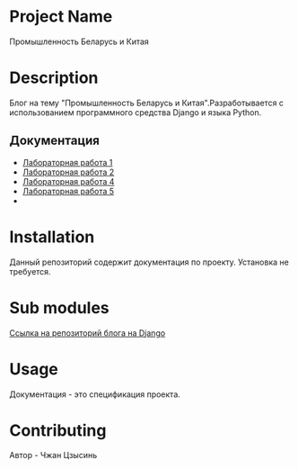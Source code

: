 # Project Name

Промышленность Беларусь и Китая

# Description

Блог на тему "Промышленность Беларусь и Китая".Разработывается с использованием
программного средства Django и языка Python.

## Документация

* [Лабораторная работа 1](https://docs.google.com/document/d/1Tgzn55QkJ4B9Z_pgLJY1-GLjokK-CfAMa3ybcVt4xlg/edit)
* [Лабораторная работа 2](https://docs.google.com/document/d/11awyavvYsKCx6bnYtMJYiZSQ0W6SIr0ZLp9HVbDlHxk/edit?tab=t.0)
* [Лабораторная работа 4](https://docs.google.com/document/d/1HJqB3D5jLNcfSCAKEP4yRHVejgcVSM0iQQEpBvOJ1R0/edit?addon_store&tab=t.0)
* [Лабораторная работа 5](https://docs.google.com/document/d/1UQQdpsvn5lKA-sSOX8hA_O1Fvgc_-ykAnyP-t0MHpEs/edit?pli=1&tab=t.0)
* 
# Installation

Данный репозиторий содержит документация по проекту. Установка не требуется.

# Sub modules

[Ссылка на репозиторий блога на Django](https://github.com/fpmi-hci-2024/project14-web-Zhang020101)

# Usage

Документация - это спецификация проекта.

# Contributing

Автор - Чжан Цзысинь
